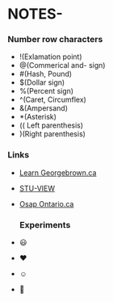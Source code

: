 # NOTES-
### Number row characters
* !(Exlamation point)
* @(Commerical and- sign)
* #(Hash, Pound)
* $(Dollar sign)
* %(Percent sign)
* ^(Caret, Circumflex)
* &(Ampersand)
* *(Asterisk)
* (( Left parenthesis)
* )(Right parenthesis)

### Links 
* [Learn Georgebrown.ca ](https://Learn.georgebrown.ca)
* [STU-VIEW ](https://stuvie.georgebrown.ca)
* [Osap Ontario.ca](https://Osap.Ontario.ca)

  ### Experiments
 * :smiley:
 *  :heart:
 *  :relaxed:
 *  :wave:
